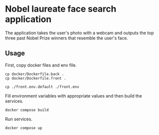 # Nobel laureate face search application

The application takes the user's photo with a webcam and outputs the top three past Nobel Prize winners that resemble the user's face.

## Usage

First, copy docker files and env file.

```shell
cp docker/Dockerfile.back .
cp docker/Dockerfile.front .

cp ./front.env.default ./front.env
```

Fill environment variables with appropriate values and then build the services.

```shell
docker compose build
```

Run services.

```shell
docker compose up
```
